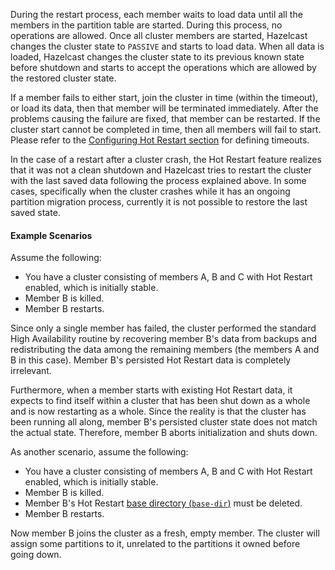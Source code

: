 
During the restart process, each member waits to load data until all the members in the partition table are started. During this process, no operations are allowed. Once all cluster members are started, Hazelcast changes the cluster state to `PASSIVE` and starts to load data. When all data is loaded, Hazelcast changes the cluster state to its previous known state before shutdown and starts to accept the operations which are allowed by the restored cluster state.

If a member fails to either start, join the cluster in time (within the timeout), or load its data, then that member will be terminated immediately. After the problems causing the failure are fixed, that member can be restarted. If the cluster start cannot be completed in time, then all members will fail to start. Please refer to the [Configuring Hot Restart section](/13_Storage/02_Hot_Restart_Persistence/04_Configuring_Hot_Restart.md) for defining timeouts.

In the case of a restart after a cluster crash, the Hot Restart feature realizes that it was not a clean shutdown and Hazelcast tries to restart the cluster with the last saved data following the process explained above. In some cases, specifically when the cluster crashes while it has an ongoing partition migration process, currently it is not possible to restore the last saved state.

#### Example Scenarios

Assume the following:

- You have a cluster consisting of members A, B and C with Hot Restart enabled, which is initially stable.
- Member B is killed.
- Member B restarts.

Since only a single member has failed, the cluster performed the standard High Availability routine by recovering member B's data from backups and redistributing the data among the remaining members (the members A and B in this case). Member B's persisted Hot Restart data is completely irrelevant.

Furthermore, when a member starts with existing Hot Restart data, it expects to find itself within a cluster that has been shut down as a whole and is now restarting as a whole. Since the reality is that the cluster has been running all along, member B's persisted cluster state does not match the actual state. Therefore, member B aborts initialization and shuts down.

As another scenario, assume the following:

- You have a cluster consisting of members A, B and C with Hot Restart enabled, which is initially stable.
- Member B is killed.
- Member B's Hot Restart [base directory (`base-dir`)](/13_Storage/02_Hot_Restart_Persistence/04_Configuring_Hot_Restart.md) must be deleted.
- Member B restarts.

Now member B joins the cluster as a fresh, empty member. The cluster will assign some partitions to it, unrelated to the partitions it owned before going down. 
